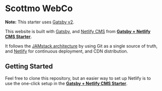 # Scottmo WebCo

**Note:** This starter uses [Gatsby v2](https://www.gatsbyjs.org/blog/2018-09-17-gatsby-v2/).

This website is built with [Gatsby](https://www.gatsbyjs.org/), and [Netlify CMS](https://www.netlifycms.org) from **[Gatsby + Netlify CMS Starter](https://github.com/netlify-templates/gatsby-starter-netlify-cms)**.

It follows the [JAMstack architecture](https://jamstack.org) by using Git as a single source of truth, and [Netlify](https://www.netlify.com) for continuous deployment, and CDN distribution.

## Getting Started

Feel free to clone this repository, but an easier way to set up Netlify is to use the one-click setup in the **[Gatsby + Netlify CMS Starter](https://github.com/netlify-templates/gatsby-starter-netlify-cms)**.